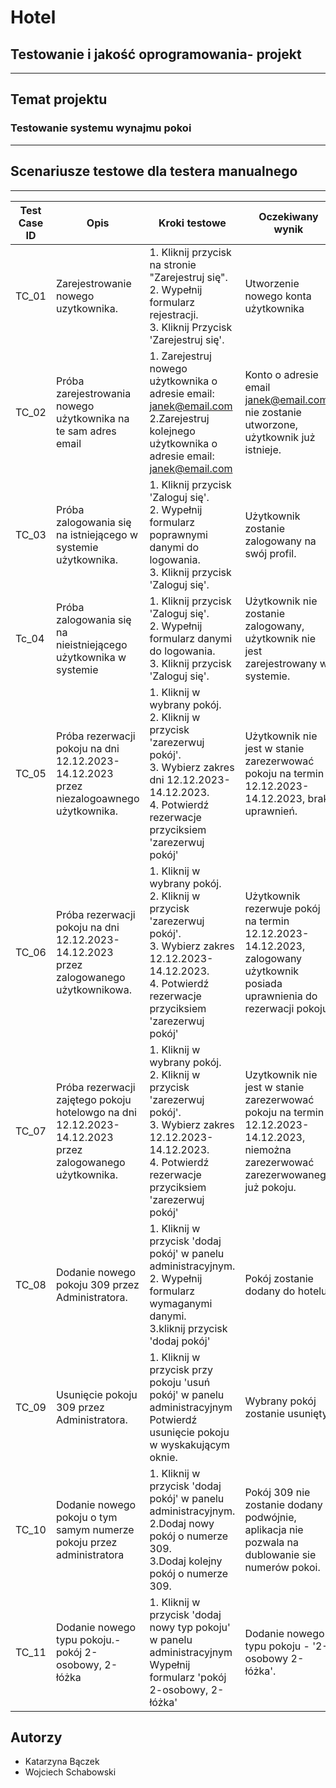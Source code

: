 # Hotel

## Testowanie i jakość oprogramowania- projekt

***

## Temat projektu

### Testowanie systemu wynajmu pokoi

***

## Scenariusze testowe dla testera manualnego

***

| Test <br/>Case ID | Opis                                                                                                     | Kroki testowe                                                                                                                                                                         | Oczekiwany wynik                                                                                                                    |
|-------------------|----------------------------------------------------------------------------------------------------------|---------------------------------------------------------------------------------------------------------------------------------------------------------------------------------------|-------------------------------------------------------------------------------------------------------------------------------------|
| TC_01             | Zarejestrowanie nowego uzytkownika.                                                                      | 1. Kliknij przycisk na stronie "Zarejestruj się".<br/>2. Wypełnij formularz rejestracji. <br/>3. Kliknij Przycisk 'Zarejestruj się'.                                                  | Utworzenie nowego konta użytkownika                                                                                                 |
| TC_02             | Próba zarejestrowania nowego użytkownika na te sam adres email                                           | 1. Zarejestruj nowego użytkownika o adresie email: janek@email.com<br/> 2.Zarejestruj kolejnego użytkownika o adresie email: janek@email.com                                          | Konto o adresie email janek@email.com nie zostanie utworzone, użytkownik już istnieje.                                              |
| TC_03             | Próba zalogowania się na istniejącego w systemie użytkownika.                                            | 1. Kliknij przycisk 'Zaloguj się'.<br/>2. Wypełnij formularz poprawnymi danymi do logowania.<br/>3. Kliknij przycisk 'Zaloguj się'.                                                   | Użytkownik zostanie zalogowany na swój profil.                                                                                      |
| Tc_04             | Próba zalogowania się na nieistniejącego użytkownika w systemie                                          | 1. Kliknij przycisk 'Zaloguj się'.<br/>2. Wypełnij formularz danymi do logowania.<br/>3. Kliknij przycisk 'Zaloguj się'.                                                              | Użytkownik nie zostanie zalogowany, użytkownik nie jest zarejestrowany w systemie.                                                  |
| TC_05             | Próba rezerwacji pokoju na dni 12.12.2023-14.12.2023 przez niezalogoawnego użytkownika.                  | 1. Kliknij w wybrany pokój.<br/>2. Kliknij w przycisk 'zarezerwuj pokój'.<br/>3. Wybierz zakres dni 12.12.2023-14.12.2023.<br/>4. Potwierdź rezerwacje przyciksiem 'zarezerwuj pokój' | Użytkownik nie jest w stanie zarezerwować pokoju na termin 12.12.2023-14.12.2023, brak uprawnień.                                   |
| TC_06             | Próba rezerwacji pokoju na dni 12.12.2023-14.12.2023 przez zalogowanego użytkownikowa.                   | 1. Kliknij w wybrany pokój.<br/>2. Kliknij w przycisk 'zarezerwuj pokój'.<br/>3. Wybierz zakres 12.12.2023-14.12.2023.<br/>4. Potwierdź rezerwacje przyciksiem 'zarezerwuj pokój'     | Użytkownik rezerwuje pokój na termin 12.12.2023-14.12.2023, zalogowany użytkownik posiada uprawnienia do rezerwacji pokoju.         |
| TC_07             | Próba rezerwacji zajętego pokoju hotelowgo na dni 12.12.2023-14.12.2023  przez zalogowanego użytkownika. | 1. Kliknij w wybrany pokój.<br/>2. Kliknij w przycisk 'zarezerwuj pokój'.<br/>3. Wybierz zakres 12.12.2023-14.12.2023.<br/>4. Potwierdź rezerwacje przyciksiem 'zarezerwuj pokój'     | Uzytkownik nie jest w stanie zarezerwować pokoju na termin 12.12.2023-14.12.2023, niemożna zarezerwować zarezerwowanego już pokoju. |
| TC_08             | Dodanie nowego pokoju 309 przez Administratora.                                                          | 1. Kliknij w przycisk 'dodaj pokój' w panelu administracyjnym.<br/>2. Wypełnij formularz wymaganymi danymi.<br/>3.kliknij przycisk 'dodaj pokój'                                      | Pokój zostanie dodany do hotelu.                                                                                                    |
| TC_09             | Usunięcie pokoju 309 przez Administratora.                                                               | 1. Kliknij w przycisk przy pokoju 'usuń pokój' w panelu administracyjnym<br/> Potwierdź usunięcie pokoju w wyskakującym oknie.                                                        | Wybrany pokój zostanie usunięty.                                                                                                    |
| TC_10             | Dodanie nowego pokoju o tym samym numerze pokoju przez administratora                                    | 1. Kliknij w przycisk 'dodaj pokój' w panelu administracyjnym.<br/>2.Dodaj nowy pokój o numerze 309.<br/>3.Dodaj kolejny pokój o numerze 309.                                         | Pokój 309 nie zostanie dodany podwójnie, aplikacja nie pozwala na dublowanie sie numerów pokoi.                                     |
| TC_11             | Dodanie nowego typu pokoju.- pokój 2-osobowy, 2-łóżka                                                    | 1. Kliknij w przycisk 'dodaj nowy typ pokoju' w panelu administracyjnym<br/>Wypełnij formularz 'pokój 2-osobowy, 2-łóżka'                                                             | Dodanie nowego typu pokoju - '2-osobowy 2-łóżka'.                                                                                   |

## Autorzy

- Katarzyna Bączek
- Wojciech Schabowski 